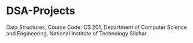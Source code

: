 # DSA-Projects
Data Structures,  Course Code: CS 201, Department of Computer Science and Engineering,  National Institute of Technology Silchar
